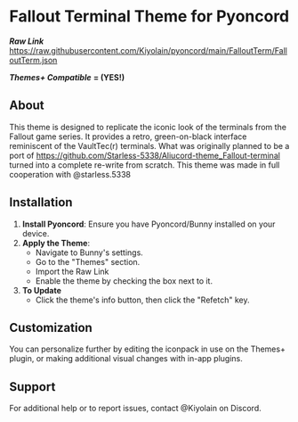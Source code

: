 # Fallout Terminal Theme for Pyoncord
***Raw Link***
https://raw.githubusercontent.com/Kiyolain/pyoncord/main/FalloutTerm/FalloutTerm.json

***Themes+ Compatible*** **= (YES!)**
## About

This theme is designed to replicate the iconic look of the terminals from the Fallout game series. It provides a retro, green-on-black interface reminiscent of the VaultTec(r) terminals. What was originally planned to be a port of https://github.com/Starless-5338/Aliucord-theme_Fallout-terminal turned into a complete re-write from scratch. 
This theme was made in full cooperation with @starless.5338

## Installation

1. **Install Pyoncord**: Ensure you have Pyoncord/Bunny installed on your device.
3. **Apply the Theme**:
   - Navigate to Bunny's settings.
   - Go to the "Themes" section.
   - Import the Raw Link
   - Enable the theme by checking the box next to it.
4. **To Update**
   - Click the theme's info button, then click the "Refetch" key.

## Customization

You can personalize further by editing the iconpack in use on the Themes+ plugin, or making additional visual changes with in-app plugins.
## Support

For additional help or to report issues, contact @Kiyolain on Discord.
